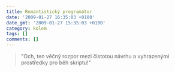 ```yaml
---
title: Romantistický programátor
date: '2009-01-27 16:35:03 +0100'
date_gmt: '2009-01-27 15:35:03 +0100'
category: kolem
tags: []
comments: []
---
```

<blockquote>"Och, ten věčný rozpor mezi čistotou návrhu a vyhrazenými prostředky pro běh skriptu!"</p></blockquote>
